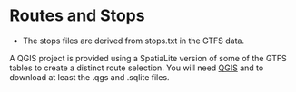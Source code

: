 # Routes and Stops

- The stops files are derived from stops.txt in the GTFS data.

A QGIS project is provided using a SpatiaLite version of some of the GTFS tables to create a distinct route selection. You will need [QGIS](http://www.qgis.org/) and to download at least the .qgs and .sqlite files.
